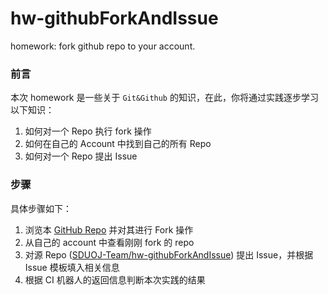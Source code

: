 # hw-githubForkAndIssue
homework: fork github repo to your account.

### 前言

本次 homework 是一些关于 `Git&Github` 的知识，在此，你将通过实践逐步学习以下知识：

1. 如何对一个 Repo 执行 fork 操作
2. 如何在自己的 Account 中找到自己的所有 Repo
3. 如何对一个 Repo 提出 Issue

### 步骤

具体步骤如下：

1. 浏览本 [GitHub Repo](https://github.com/SDUOJ-Team/hw-githubForkAndIssue) 并对其进行 Fork 操作
2. 从自己的 account 中查看刚刚 fork 的 repo
3. 对源 Repo ([SDUOJ-Team/hw-githubForkAndIssue](https://github.com/SDUOJ-Team/hw-githubForkAndIssue)) 提出 Issue，并根据 Issue 模板填入相关信息
4. 根据 CI 机器人的返回信息判断本次实践的结果

